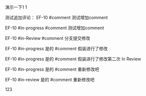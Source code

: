 演示一下1
1

测试追加评论：
EF-10 #comment 测试增加comment

EF-10 #in-progress #comment 测试增加comment

EF-10 #in-Review #comment 分支提交修改

EF-10 #in-progress  是的 #comment 假装进行了修改

EF-10 #in-progress  是的 #comment 假装进行了修改第二次
In Review

EF-10 #in-progress  是的 #comment 重新修改吧

EF-10 #in-review  是的 #comment 重新修改吧

123
